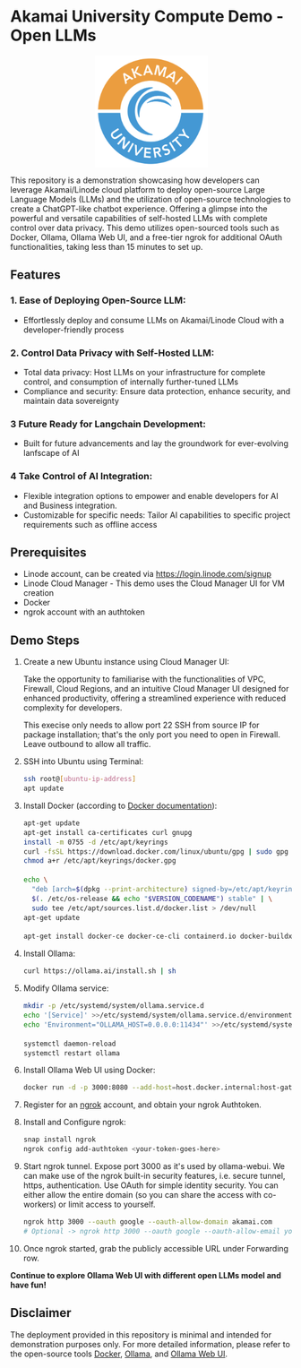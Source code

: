 # Akamai University Compute Demo - Open LLMs
<img src="docs/images/akamai_university.png" alt="Akamai" style="display: block; margin-left: auto; margin-right: auto; width:auto; height:200px">

This repository is a demonstration showcasing how developers can leverage Akamai/Linode cloud platform to deploy open-source Large Language Models (LLMs) and the utilization of open-source technologies to create a ChatGPT-like chatbot experience. Offering a glimpse into the powerful and versatile capabilities of self-hosted LLMs with complete control over data privacy. This demo utilizes open-sourced tools such as Docker, Ollama, Ollama Web UI, and a free-tier ngrok for additional OAuth functionalities, taking less than 15 minutes to set up.

## Features

### 1. **Ease of Deploying Open-Source LLM:**
   - Effortlessly deploy and consume LLMs on Akamai/Linode Cloud with a developer-friendly process

### 2. **Control Data Privacy with Self-Hosted LLM:**
   - Total data privacy: Host LLMs on your infrastructure for complete control, and consumption of internally further-tuned LLMs
   - Compliance and security: Ensure data protection, enhance security, and maintain data sovereignty

### 3 **Future Ready for Langchain Development:**
   - Built for future advancements and lay the groundwork for ever-evolving lanfscape of AI

### 4 **Take Control of AI Integration:**
   - Flexible integration options to empower and enable developers for AI and Business integration.
   - Customizable for specific needs: Tailor AI capabilities to specific project requirements such as offline access

## Prerequisites

- Linode account, can be created via https://login.linode.com/signup 
- Linode Cloud Manager - This demo uses the Cloud Manager UI for VM creation
- Docker
- ngrok account with an authtoken

## Demo Steps

1. Create a new Ubuntu instance using Cloud Manager UI:
   
   Take the opportunity to familiarise with the functionalities of VPC, Firewall, Cloud Regions, and an intuitive Cloud Manager UI designed for enhanced productivity, offering a streamlined experience with reduced complexity for developers.

   This execise only needs to allow port 22 SSH from source IP for package installation; that's the only port you need to open in Firewall. Leave outbound to allow all traffic.

2. SSH into Ubuntu using Terminal:
   ```bash
   ssh root@[ubuntu-ip-address]
   apt update
   ```

3. Install Docker (according to [Docker documentation](https://docs.docker.com/engine/install/ubuntu/#install-using-the-repository)):
   ```bash
   apt-get update
   apt-get install ca-certificates curl gnupg
   install -m 0755 -d /etc/apt/keyrings
   curl -fsSL https://download.docker.com/linux/ubuntu/gpg | sudo gpg --dearmor -o /etc/apt/keyrings/docker.gpg
   chmod a+r /etc/apt/keyrings/docker.gpg

   echo \
     "deb [arch=$(dpkg --print-architecture) signed-by=/etc/apt/keyrings/docker.gpg] https://download.docker.com/linux/ubuntu \
     $(. /etc/os-release && echo "$VERSION_CODENAME") stable" | \
     sudo tee /etc/apt/sources.list.d/docker.list > /dev/null
   apt-get update

   apt-get install docker-ce docker-ce-cli containerd.io docker-buildx-plugin docker-compose-plugin -y
   ```

4. Install Ollama:
   ```bash
   curl https://ollama.ai/install.sh | sh
   ```

5. Modify Ollama service:
   ```bash
   mkdir -p /etc/systemd/system/ollama.service.d
   echo '[Service]' >>/etc/systemd/system/ollama.service.d/environment.conf
   echo 'Environment="OLLAMA_HOST=0.0.0.0:11434"' >>/etc/systemd/system/ollama.service.d/environment.conf

   systemctl daemon-reload
   systemctl restart ollama
   ```

6. Install Ollama Web UI using Docker:
   ```bash
   docker run -d -p 3000:8080 --add-host=host.docker.internal:host-gateway -v ollama-webui:/app/backend/data --name ollama-webui --restart always ghcr.io/ollama-webui/ollama-webui:main
   ```

7. Register for an [ngrok](https://ngrok.com) account, and obtain your ngrok Authtoken.

8. Install and Configure ngrok:
   ```bash
   snap install ngrok
   ngrok config add-authtoken <your-token-goes-here>
   ```

9. Start ngrok tunnel. Expose port 3000 as it's used by ollama-webui. We can make use of the ngrok built-in security features, i.e. secure tunnel, https, authentication. Use OAuth for simple identity security. You can either allow the entire domain (so you can share the access with co-workers) or limit access to yourself.

   ```bash
   ngrok http 3000 --oauth google --oauth-allow-domain akamai.com
   # Optional -> ngrok http 3000 --oauth google --oauth-allow-email youremail@gmail.com
   ```

10. Once ngrok started, grab the publicly accessible URL under Forwarding row. 

**Continue to explore Ollama Web UI with different open LLMs model and have fun!**

## Disclaimer
The deployment provided in this repository is minimal and intended for demonstration purposes only. For more detailed information, please refer to the open-source tools [Docker](https://docs.docker.com/), [Ollama](https://github.com/jmorganca/ollama), and [Ollama Web UI](https://github.com/ollama-webui/ollama-webui).